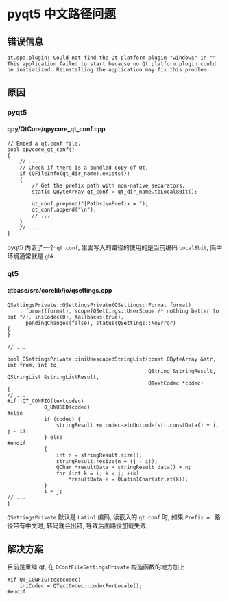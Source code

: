 pyqt5 中文路径问题
=====

## 错误信息
```
qt.qpa.plugin: Could not find the Qt platform plugin "windows" in ""
This application failed to start because no Qt platform plugin could be initialized. Reinstalling the application may fix this problem.
```

## 原因

### pyqt5

#### qpy/QtCore/qpycore_qt_conf.cpp
```
// Embed a qt.conf file.
bool qpycore_qt_conf()
{
    //...
    // Check if there is a bundled copy of Qt.
    if (QFileInfo(qt_dir_name).exists())
    {
        // Get the prefix path with non-native separators.
        static QByteArray qt_conf = qt_dir_name.toLocal8Bit();

        qt_conf.prepend("[Paths]\nPrefix = ");
        qt_conf.append("\n");
        // ...
    }
    // ...
}
```
pyqt5 内嵌了一个 `qt.conf`, 里面写入的路径的使用的是当前编码 `Local8bit`, 简中环境通常就是 `gbk`.

### qt5

#### qtbase/src/corelib/io/qsettings.cpp
```
QSettingsPrivate::QSettingsPrivate(QSettings::Format format)
    : format(format), scope(QSettings::UserScope /* nothing better to put */), iniCodec(0), fallbacks(true),
      pendingChanges(false), status(QSettings::NoError)
{
}

// ...

bool QSettingsPrivate::iniUnescapedStringList(const QByteArray &str, int from, int to,
                                              QString &stringResult, QStringList &stringListResult,
                                              QTextCodec *codec)
{
// ...
#if !QT_CONFIG(textcodec)
            Q_UNUSED(codec)
#else
            if (codec) {
                stringResult += codec->toUnicode(str.constData() + i, j - i);
            } else
#endif
            {
                int n = stringResult.size();
                stringResult.resize(n + (j - i));
                QChar *resultData = stringResult.data() + n;
                for (int k = i; k < j; ++k)
                    *resultData++ = QLatin1Char(str.at(k));
            }
            i = j;
// ...
}
```
`QSettingsPrivate` 默认是 `Latin1` 编码, 读嵌入的 `qt.conf` 时, 如果 `Prefix = ` 路径带有中文时, 转码就会出错, 导致后面路径加载失败.

## 解决方案

目前是重编 qt, 在 `QConfFileSettingsPrivate` 构造函数的地方加上
```
#if QT_CONFIG(textcodec)
    iniCodec = QTextCodec::codecForLocale();
#endif
```
